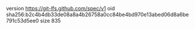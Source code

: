 version https://git-lfs.github.com/spec/v1
oid sha256:b2c4b4db33de08a8a4b26758a0cc84be4bd970e13abed06d8a6be791c53d5ee0
size 835
